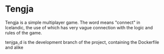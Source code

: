# Tengja
Tengja is a simple multiplayer game. The word means "connect" in Icelandic, the use of which has very vague connection with the logic and rules of the game.

tenjga_d is the development branch of the project, containing the Dockerfile and alike
